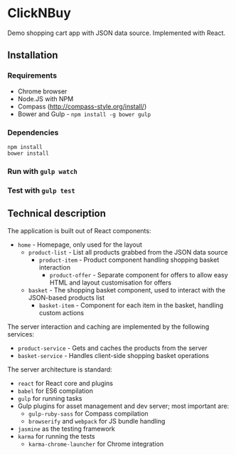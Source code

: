 # ClickNBuy

Demo shopping cart app with JSON data source.
Implemented with React.

## Installation

### Requirements

- Chrome browser
- Node.JS with NPM
- Compass (http://compass-style.org/install/)
- Bower and Gulp - `npm install -g bower gulp`

### Dependencies

```
npm install
bower install
```

### Run with `gulp watch`

### Test with `gulp test`


## Technical description

The application is built out of React components:

- `home` - Homepage, only used for the layout
  - `product-list` - List all products grabbed from the JSON data source
    - `product-item` - Product component handling shopping basket interaction
      - `product-offer` - Separate component for offers to allow easy HTML and layout customisation for offers
  - `basket` - The shopping basket component, used to interact with the JSON-based products list
    - `basket-item` - Component for each item in the basket, handling custom actions

The server interaction and caching are implemented by the following services:

- `product-service` - Gets and caches the products from the server
- `basket-service` - Handles client-side shopping basket operations

The server architecture is standard:

- `react` for React core and plugins
- `babel` for ES6 compilation
- `gulp` for running tasks
- Gulp plugins for asset management and dev server; most important are:
  - `gulp-ruby-sass` for Compass compilation
  - `browserify` and `webpack` for JS bundle handling
- `jasmine` as the testing framework
- `karma` for running the tests
  - `karma-chrome-launcher` for Chrome integration


